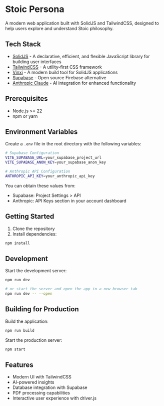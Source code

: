 # Stoic Persona

A modern web application built with SolidJS and TailwindCSS, designed to help users explore and understand Stoic philosophy.

## Tech Stack

- [SolidJS](https://www.solidjs.com/) - A declarative, efficient, and flexible JavaScript library for building user interfaces
- [TailwindCSS](https://tailwindcss.com/) - A utility-first CSS framework
- [Vinxi](https://vinxi.dev/) - A modern build tool for SolidJS applications
- [Supabase](https://supabase.com/) - Open source Firebase alternative
- [Anthropic Claude](https://www.anthropic.com/) - AI integration for enhanced functionality

## Prerequisites

- Node.js >= 22
- npm or yarn

## Environment Variables

Create a `.env` file in the root directory with the following variables:

```bash
# Supabase Configuration
VITE_SUPABASE_URL=your_supabase_project_url
VITE_SUPABASE_ANON_KEY=your_supabase_anon_key

# Anthropic API Configuration
ANTHROPIC_API_KEY=your_anthropic_api_key
```

You can obtain these values from:
- Supabase: Project Settings > API
- Anthropic: API Keys section in your account dashboard

## Getting Started

1. Clone the repository
2. Install dependencies:
```bash
npm install
```

## Development

Start the development server:

```bash
npm run dev

# or start the server and open the app in a new browser tab
npm run dev -- --open
```

## Building for Production

Build the application:

```bash
npm run build
```

Start the production server:

```bash
npm start
```

## Features

- Modern UI with TailwindCSS
- AI-powered insights
- Database integration with Supabase
- PDF processing capabilities
- Interactive user experience with driver.js

